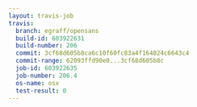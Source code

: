 ```yaml
---
layout: travis-job
travis:
  branch: egraff/opensans
  build-id: 603922631
  build-number: 206
  commit: 3cf68d605b8ca6c10f60fc83a4f164024c6643c4
  commit-range: 62093ffd90e0...3cf68d605b8c
  job-id: 603922635
  job-number: 206.4
  os-name: osx
  test-result: 0
---
```


